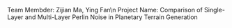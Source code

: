 Team Membder: Zijian Ma, Ying Fan\n
Project Name: Comparison of Single-Layer and Multi-Layer Perlin Noise in Planetary Terrain Generation
